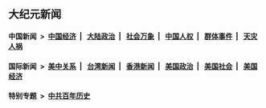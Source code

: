 ## 大纪元新闻

#### 中国新闻 &nbsp;>&nbsp; [中国经济](indexes/ncid283/README.md?09250845) &nbsp;| &nbsp; [大陆政治](indexes/ncid277/README.md?09250845) &nbsp;| &nbsp; [社会万象](indexes/ncid282/README.md?09250845) &nbsp;| &nbsp; [中国人权](indexes/ncid278/README.md?09250845) &nbsp;| &nbsp; [群体事件](indexes/ncid279/README.md?09250845) &nbsp;| &nbsp; [天灾人祸](indexes/ncid280/README.md?09250845)

#### 国际新闻 &nbsp;>&nbsp; [美中关系](indexes/nf1412576/README.md?09250845) &nbsp;| &nbsp; [台湾新闻](indexes/ncid1349361/README.md?09250845) &nbsp;| &nbsp; [香港新闻](indexes/ncid1349362/README.md?09250845) &nbsp;| &nbsp; [美国政治](indexes/ncid1078159/README.md?09250845) &nbsp;| &nbsp; [美国社会](indexes/ncid1078160/README.md?09250845) &nbsp;| &nbsp; [美国经济](indexes/ncid1078158/README.md?09250845)

#### 特别专题 &nbsp;>&nbsp; [中共百年历史](https://github.com/easy2view/epoch-special/blob/master/README.md?09250845)  
